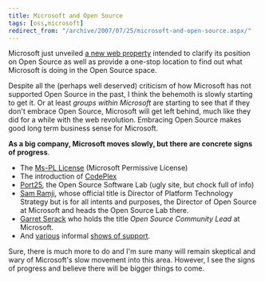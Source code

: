 ```yaml
---
title: Microsoft and Open Source
tags: [oss,microsoft]
redirect_from: "/archive/2007/07/25/microsoft-and-open-source.aspx/"
---
```


Microsoft just unveiled [a new web
property](http://www.microsoft.com/opensource/) intended to clarify its
position on Open Source as well as provide a one-stop location to find
out what Microsoft is doing in the Open Source space.

Despite all the (perhaps well deserved) criticism of how Microsoft has
not supported Open Source in the past, I think the behemoth is slowly
starting to get it. Or at least *groups within Microsoft* are starting
to see that if they don't embrace Open Source, Microsoft will get left
behind, much like they did for a while with the web revolution.
Embracing Open Source makes good long term business sense for Microsoft.

**As a big company, Microsoft moves slowly, but there are concrete signs
of progress**.

-   The [Ms-PL
    License](http://www.microsoft.com/resources/sharedsource/licensingbasics/permissivelicense.mspx "Microsoft's Open Source License") (Microsoft
    Permissive License)
-   The introduction of
    [CodePlex](http://codeplex.com/ "Microsoft's Open Source Hosting")
-   [Port25](http://port25.technet.com/ "Microsoft's Open Source Lab"),
    the Open Source Software Lab (ugly site, but chock full of info)
-   [Sam Ramji](http://samus.typepad.com/ "Sam Ramji"), whose official
    title is Director of Platform Technology Strategy but is for all
    intents and purposes, the Director of Open Source at Microsoft and
    heads the Open Source Lab there.
-   [Garret
    Serack](http://blogs.msdn.com/garretts/ "Garret Serack - oss Community Lead") who
    holds the title *Open Source Community Lead* at Microsoft.
-   And
    [various](https://haacked.com/archive/2007/05/23/beta-incubator-for-.net-open-source-projects.aspx "Open Source Incubator Idea")
    informal [shows of
    support](http://www.codinghorror.com/blog/archives/000894.html "Contributing to Open Source").

Sure, there is much more to do and I'm sure many will remain skeptical
and wary of Microsoft's slow movement into this area. However, I see the
signs of progress and believe there will be bigger things to come.

